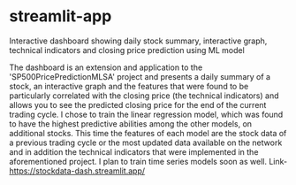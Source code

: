 # streamlit-app
Interactive dashboard showing daily stock summary, interactive graph, technical indicators and closing price prediction using ML model


The dashboard is an extension and application to the 'SP500PricePredictionMLSA' project and presents a daily summary of a stock, an interactive graph and the features that were found to be particularly correlated with the closing price (the technical indicators) and allows you to see the predicted closing price for the end of the current trading cycle.
I chose to train the linear regression model, which was found to have the highest predictive abilities among the other models, on additional stocks. This time the features of each model are the stock data of a previous trading cycle or the most updated data available on the network and in addition the technical indicators that were implemented in the aforementioned project. I plan to train time series models soon as well.
Link- 
https://stockdata-dash.streamlit.app/
